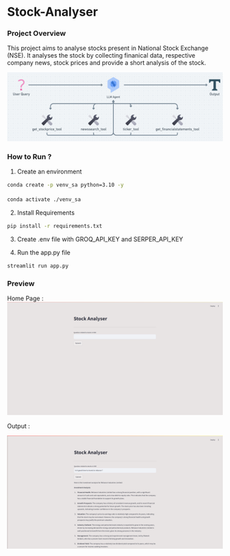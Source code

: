 # Stock-Analyser

### Project Overview

This project aims to analyse stocks present in National Stock Exchange (NSE). It analyses the stock by collecting finanical data, respective company news, stock prices and provide a short analysis of the stock.

![](./images/overview.png)

### How to Run ?

1. Create an environment

```bash
conda create -p venv_sa python=3.10 -y

conda activate ./venv_sa
```

2. Install Requirements

```bash
pip install -r requirements.txt
```

3. Create .env file with GROQ_API_KEY and SERPER_API_KEY

4. Run the app.py file

```bash
streamlit run app.py
```

### Preview

Home Page :
![](./images/home.png)

Output : 

![](./images/output.png)